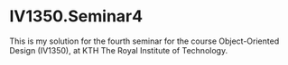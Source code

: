 # IV1350.Seminar4

This is my solution for the fourth seminar for the course Object-Oriented Design (IV1350), at KTH The Royal Institute of Technology.

